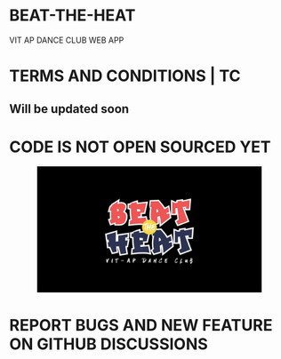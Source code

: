 # BEAT-THE-HEAT
VIT AP DANCE CLUB WEB APP

# TERMS AND CONDITIONS | TC
<h2>Will be updated soon</h2>

# CODE IS NOT OPEN SOURCED YET


<p align="center">
  
  <img src="https://github.com/Android-Club-VITAP/BEAT-THE-HEAT/blob/main/logo.jpeg" width="80%" >
  
</p>

# REPORT BUGS AND NEW FEATURE ON GITHUB DISCUSSIONS 
